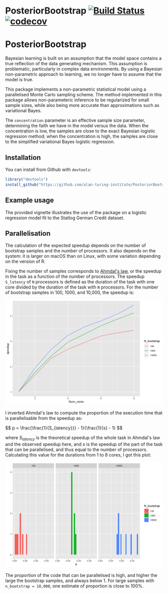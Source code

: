 PosteriorBootstrap
[![Build Status](https://travis-ci.com/alan-turing-institute/PosteriorBootstrap.svg?branch=master)](https://travis-ci.com/alan-turing-institute/PosteriorBootstrap)
[![codecov](https://codecov.io/gh/alan-turing-institute/PosteriorBootstrap/branch/master/graph/badge.svg)](https://codecov.io/gh/alan-turing-institute/PosteriorBootstrap)
==================

# PosteriorBootstrap

Bayesian learning is built on an assumption that the model space contains a true
reflection of the data generating mechanism. This assumption is problematic,
particularly in complex data environments. By using a Bayesian non-parametric
approach to learning, we no longer have to assume that the model is true.

This package implements a non-parametric statistical model using a parallelised
Monte Carlo sampling scheme. The method implemented in this package allows
non-parameteric inference to be regularized for small sample sizes, while also
being more accurate than approximations such as variational Bayes.

The `concentration` parameter is an effective sample size parameter, determining
the faith we have in the model versus the data. When the concentration is low,
the samples are close to the exact Bayesian logistic regression method; when the
concentration is high, the samples are close to the simplified variational Bayes
logistic regression.

## Installation

You can install from Github with `devtools`:

```r
library("devtools")
install_github("https://github.com/alan-turing-institute/PosteriorBootstrap/")
```

## Example usage

The provided vignette illustrates the use of the package on a logistic
regression model fit to the Statlog German Credit dataset.

## Parallelisation

The calculation of the expected speedup depends on the number of bootstrap
samples and the number of processors. It also depends on the system: it is
larger on macOS than on Linux, with some variation depending on the version of
R.

Fixing the number of samples corresponds to [Ahmdal's
law](https://en.wikipedia.org/wiki/Ahmdal's_Law), or the speedup in the task as
a function of the number of processors. The speedup `S_latency` of `N` processors is defined as
the duration of the task with one core divided by the duration of the task with
`N` processors. For the number of bootstrap samples in
100, 1000, and 10,000, the speedup is:

![Parallelisation speedup](Speedup.png)

I inverted Ahmdal's law to compute the proportion of the execution time that is
parallelisable from the speedup as:

$$ p = \frac{\frac{1}{S_{latency}}} - 1}{\frac{1}{s} - 1} $$

where $S_{latency}$ is the theoretical speedup of the whole task in Ahmdal's law
and the observed speedup here, and $s$ is the speedup of the part of the task
that can be parallelised, and thus equal to the number of
processors. Calculating this value for the durations from 1 to 8 cores, I got
this plot:

![Parallelisation proportion](Proportion.png)

The proportion of the code that can be parallelised is high, and higher the
large the bootstrap samples, and always below 1. For large samples with
`n_bootstrap = 10,000`, one estimate of proportion is close to 100%.


